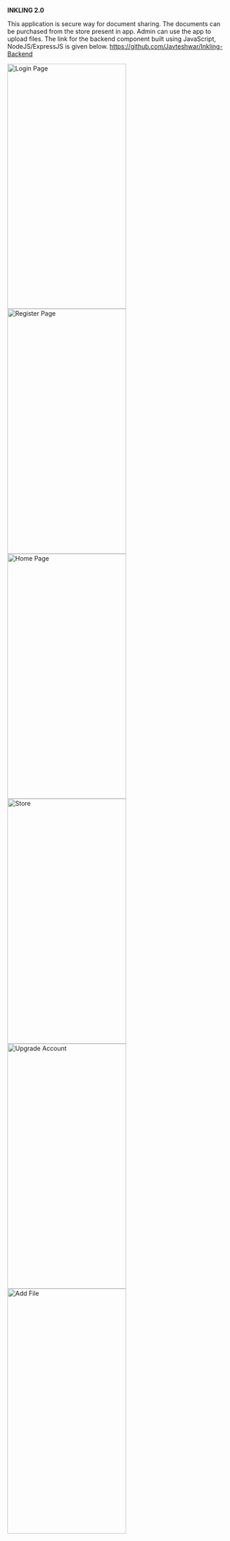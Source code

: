 **INKLING 2.0**

This application is secure way for document sharing. The documents can be purchased from the store present in app. Admin can use the app to upload files.
The link for the backend component built using JavaScript, NodeJS/ExpressJS is given below.
https://github.com/Javteshwar/Inkling-Backend

<img src="https://user-images.githubusercontent.com/54021119/126866453-83f2b1b1-994e-4c1c-aaba-3c1e951e43d1.png" height="555" width="270" alt="Login Page" align="left">
<img src="https://user-images.githubusercontent.com/54021119/126866456-16345cfa-1df5-4741-a798-11bff74b0b82.png" height="555" width="270" alt="Register Page" align="left">
<img src="https://user-images.githubusercontent.com/54021119/126866457-4d643e62-e394-4934-9bb9-0db152c56d23.png" height="555" width="270" alt="Home Page" align="left">
<img src="https://user-images.githubusercontent.com/54021119/126866458-c96b8773-4f9e-47c5-9186-15fb6fc6ce22.png" height="555" width="270" alt="Store" align="left">
<img src="https://user-images.githubusercontent.com/54021119/126866461-562d90ed-fdd5-4f81-8908-4a428b81fbcc.png" height="555" width="270" alt="Upgrade Account" align="left">
<img src="https://user-images.githubusercontent.com/54021119/126866462-339e1fcc-b4eb-4da8-b810-a3a19c6e9e51.png" height="555" width="270" alt="Add File" align="left">

